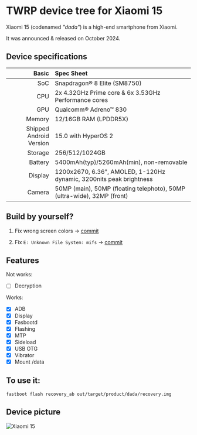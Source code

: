 # TWRP device tree for Xiaomi 15

Xiaomi 15 (codenamed _"dada"_) is a high-end smartphone from Xiaomi.

It was announced & released on October 2024.

## Device specifications

Basic   | Spec Sheet
-------:|:-------------------------
SoC     | Snapdragon® 8 Elite (SM8750)
CPU     | 2x 4.32GHz Prime core & 6x 3.53GHz Performance cores
GPU     | Qualcomm® Adreno™ 830
Memory  | 12/16GB RAM (LPDDR5X)
Shipped Android Version | 15.0 with HyperOS 2
Storage | 256/512/1024GB
Battery | 5400mAh(typ)/5260mAh(min), non-removable
Display | 1200x2670, 6.36", AMOLED, 1-120Hz dynamic, 3200nits peak brightness
Camera  | 50MP (main), 50MP (floating telephoto), 50MP (ultra-wide), 32MP (front)

## Build by yourself?
1. Fix wrong screen colors -> [commit](https://github.com/YuKongA/android_bootable_recovery/commit/7b630af24cf4849fae6115f1cc15c527b3197f0c)

2. Fix `E: Unknown File System: mifs` -> [commit](https://github.com/YuKongA/android_bootable_recovery/commit/983ee200761b0196a928506ab37f1d75fa369347)

## Features
Not works:
- [ ] Decryption

Works:
- [X] ADB
- [X] Display
- [X] Fasbootd
- [X] Flashing
- [X] MTP
- [X] Sideload
- [X] USB OTG
- [X] Vibrator
- [X] Mount /data

## To use it:

```
fastboot flash recovery_ab out/target/product/dada/recovery.img
```

## Device picture

![Xiaomi 15](https://cdn.cnbj0.fds.api.mi-img.com/b2c-shopapi-pms/pms_1730124041.20684102.png)
